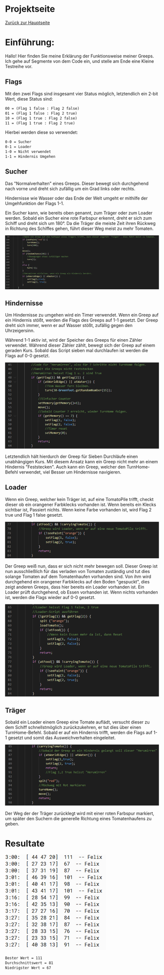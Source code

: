 # Projektseite

[Zurück zur Hauptseite](https://github.com/Felixzed/InformatikProjektGreeps)

# Einführung:

Hallo! Hier finden Sie meine Erklärung der Funktionsweise meiner Greeps. Ich gehe auf Segmente von dem Code ein, und stelle am Ende eine Kleine Testreihe vor.

## Flags

Mit den zwei Flags sind insgesamt vier Status möglich, letztendlich ein 2-bit Wert, diese Status sind:
```
00 = (Flag 1 false : Flag 2 false)
01 = (Flag 1 false : Flag 2 true)
10 = (Flag 1 true : Flag 2 false)
11 = (Flag 1 true : Flag 2 true)
```
Hierbei werden diese so verwendet:

```
0-0 = Sucher
0-1 = Loader
1-0 = Nicht verwendet
1-1 = Hindernis Umgehen
```
## Sucher

Das "Normalverhalten" eines Greeps.
Dieser bewegt sich durchgehend nach vorne und dreht sich zufällig um ein Grad links oder rechts.

Hindernisse wie Wasser oder das Ende der Welt umgeht er mithilfe der Umgehfunktion der Flags 1-1.

Ein Sucher kann, wie bereits oben genannt, zum Träger oder zum Loader werden.
Sobald ein Sucher eine rote Farbspur erkennt, dreht er sich zum Schiff und dreht sich um 180°. Da die Träger die meiste Zeit ihren Rückweg in Richtung des Schiffes gehen, führt dieser Weg meist zu mehr Tomaten.

![ScoutingCode](img/scoutcode.PNG)

## Hindernisse
Um Hindernisse zu umgehen wird ein Timer verwendet. Wenn ein Greep auf ein Hindernis stößt, werden die Flags des Greeps auf 1-1 gesetzt. Der Greep dreht sich immer, wenn er auf Wasser stößt, zufällig gegen den Uhrzeigersinn.

Während 1-1 aktiv ist, wird der Speicher des Greeps für einen Zähler verwendet. Während dieser Zähler zählt, bewegt sich der Greep auf einem geraden Kurs. Sobald das Script sieben mal durchlaufen ist werden die Flags auf 0-0 gesetzt.

![Avoidcode](img/avoidcode.PNG)

Letztendlich hält hierdurch der Greep für Sieben Durchläufe einen unabhängigen Kurs. Mit diesem Ansatz kann ein Greep nicht mehr an einem Hindernis "Feststecken". Auch kann ein Greep, welcher den TurnHome-Befehl verwendet, viel Besser um Hindernisse navigieren. 

## Loader
Wenn ein Greep, welcher kein Träger ist, auf eine TomatoPile trifft, checkt dieser ob ein orangener Farbklecks vorhanden ist. Wenn bereits ein Klecks sichtbar ist, Passiert nichts.
Wenn keine Farbe vorhanden ist, wird Flag 2 true und Flag 1 false gesetzt.

![BecomeLoaderCode](img/becomeloadercode.PNG)

Der Greep weiß nun, dass er sich nicht mehr bewegen soll.
Dieser Greep ist nun ausschließlich für das verladen von Tomaten zuständig und tut dies solange Tomaten auf dem Tomatenhaufen vorhanden sind.
Von ihm wird durchgehend ein orangener Farbklecks auf den Boden "gespuckt", dies zeigt anderen Greeps, dass hier bereits ein Loader vorhanden ist.
Ein Loader prüft durchgehend, ob Essen vorhanden ist. Wenn nichts vorhanden ist, werden die Flags wieder auf 0-0 gesetzt.

![LoaderCode](img/loadercode.PNG)

## Träger

Sobald ein Loader einem Greep eine Tomate auflädt, versucht dieser zu dem Schiff schnellstmöglich zurückzukehren, er tut dies über einen TurnHome-Befehl.
Sobald er auf ein Hindernis trifft, werden die Flags auf 1-1 gesetzt und somit das Ausweichverhalten eingeleitet.

![Carriercode](img/carriercode.PNG)

Der Weg der der Träger zurücklegt wird mit einer roten Farbspur markiert, um später den Suchern die generelle Richtung eines Tomatenhaufens zu geben. 

# Resultate

![Results](img/FinalResults.PNG)

```
Bester Wert = 111
Durchschnittswert = 81
Niedrigster Wert = 67
```